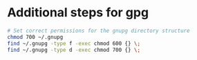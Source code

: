 # Additional steps for gpg

```sh
# Set correct permissions for the gnupg directory structure
chmod 700 ~/.gnupg
find ~/.gnupg -type f -exec chmod 600 {} \;
find ~/.gnupg -type d -exec chmod 700 {} \;
```
